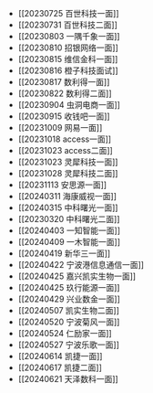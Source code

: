 - [[20230725 百世科技一面]]
- [[20230731 百世科技二面]]
- [[20230803 一隅千象一面]]
- [[20230810 招银网络一面]]
- [[20230815 维信金科一面]]
- [[20230816 橙子科技面试]]
- [[20230817 数利得一面]]
- [[20230822 数利得二面]]
- [[20230904 虫洞电商一面]]
- [[20230915 收钱吧一面]]
- [[20231009 网易一面]]
- [[20231018 access一面]]
- [[20231023 access二面]]
- [[20231023 灵犀科技一面]]
- [[20231028 灵犀科技二面]]
- [[20231113 安思源一面]]
- [[20240311 海康威视一面]]
- [[20240315 中科曙光一面]]
- [[20230320 中科曙光二面]]
- [[20240403 一知智能一面]]
- [[20240409 一木智能一面]]
- [[20240419 新华三一面]]
- [[20240422 宁波港信息通信一面]]
- [[20240425 嘉兴凯实生物一面]]
- [[20240425 玖行能源一面]]
- [[20240429 兴业数金一面]]
- [[20240507 凯实生物二面]]
- [[20240520 宁波菊风一面]]
- [[20240524 仁励家一面]]
- [[20240527 宁波乐歌一面]]
- [[20240614 凯捷一面]]
- [[20240617 凯捷二面]]
- [[20240621 天泽数科一面]]
